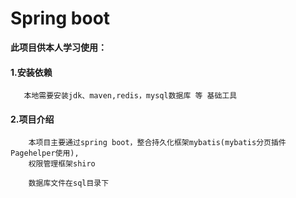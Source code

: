 # Spring boot

 **此项目供本人学习使用：**
        
   #### 1.安装依赖
       
       本地需要安装jdk、maven,redis，mysql数据库 等 基础工具
       
   #### 2.项目介绍
      
        本项目主要通过spring boot，整合持久化框架mybatis(mybatis分页插件Pagehelper使用),
        权限管理框架shiro
        
        数据库文件在sql目录下
       
        